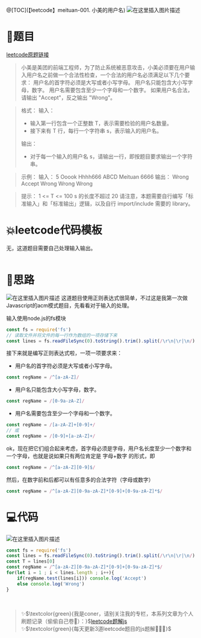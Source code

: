 @[TOC](【leetcode】meituan-001. 小美的用户名)
![在这里插入图片描述](https://img-blog.csdnimg.cn/7bd3cd5ef8154d7da99e5cd9badf12f4.png#pic_center)

# 🚀题目

[leetcode原题链接](https://leetcode-cn.com/problems/BaR9fy/)

> 小美是美团的前端工程师，为了防止系统被恶意攻击，小美必须要在用户输入用户名之前做一个合法性检查，一个合法的用户名必须满足以下几个要求：
> 用户名的首字符必须是大写或者小写字母。
> 用户名只能包含大小写字母，数字。
> 用户名需要包含至少一个字母和一个数字。
> 如果用户名合法，请输出 "Accept"，反之输出 "Wrong"。

> 格式：
> 输入：
> 
> - 输入第一行包含一个正整数 T，表示需要检验的用户名数量。
> - 接下来有 T 行，每行一个字符串 s，表示输入的用户名。<br>
> 
> 输出：
> 
> - 对于每一个输入的用户名 s，请输出一行，即按题目要求输出一个字符串。

> 示例：
> 输入：
>      5
>      Ooook
>      Hhhh666
>      ABCD
>      Meituan
>      6666
> 输出：
>      Wrong
>      Accept
>      Wrong
>      Wrong
>      Wrong

> 提示：
> 1 <= T <= 100
> s 的长度不超过 20
> 请注意，本题需要自行编写「标准输入」和「标准输出」逻辑，以及自行 import/include 需要的 library。

# 💥leetcode代码模板

无，这道题目需要自己处理输入输出。

```javascript

```

# 🚀思路

![在这里插入图片描述](https://img-blog.csdnimg.cn/470f6b9e77f74bc390c692ed5c64bdeb.gif#pic_center)
这道题目使用正则表达式很简单，不过这是我第一次做Javascript的acm模式题目，先看看对于输入的处理。

输入使用node.js的fs模块

```javascript
const fs = require('fs')
// 读取文件并将文件的每一行作为数组的一项存储下来
const lines = fs.readFileSync(0).toString().trim().split(/\r\n|\r|\n/)
```

接下来就是编写正则表达式啦，一项一项要求来：

- 用户名的首字符必须是大写或者小写字母。

```javascript
const regName = /^[a-zA-Z]/
```

- 用户名只能包含大小写字母，数字。

```javascript
const regName = /[0-9a-zA-Z]/
```

- 用户名需要包含至少一个字母和一个数字。

```javascript
const regName = /[a-zA-Z]+[0-9]+/
// 或
const regName = /[0-9]+[a-zA-Z]+/
```

ok，现在把它们组合起来考虑，首字母必须是字母，用户名长度至少一个数字和一个字母，也就是说如果只有两位肯定是 字母+数字 的形式，即

```javascript
const regName = /^[a-zA-Z][0-9]$/
```

然后，在数字前和后都可以有任意多的合法字符（字母或数字）

```javascript
const regName = /^[a-zA-Z][0-9a-zA-Z]*[0-9]+[0-9a-zA-Z]*$/
```

# 💻代码

![在这里插入图片描述](https://img-blog.csdnimg.cn/50b64835a43344369939c44437475cc5.png?x-oss-process=image/watermark,type_d3F5LXplbmhlaQ,shadow_50,text_Q1NETiBA5YmN56uvY29ybmVy,size_8,color_FFFFFF,t_70,g_se,x_16#pic_center)

```js
const fs = require('fs')
const lines = fs.readFileSync(0).toString().trim().split(/\r\n|\r|\n/)
const T = lines[0]
const regName = /^[a-zA-Z][0-9a-zA-Z]*[0-9]+[0-9a-zA-Z]*$/
for(let i = 1 ; i < lines.length ; i++){
    if(regName.test(lines[i])) console.log('Accept')
    else console.log('Wrong')
}
```

<br/>

> ✨$\textcolor{green}{我是coner，请别关注我的专栏，本系列文章为个人刷题记录（偷偷自己卷🤤）：}$[leetcode题解js](https://blog.csdn.net/laplacepoisson/category_11759331.html?spm=1001.2014.3001.5482)<br/>
> ✨$\textcolor{green}{每天更新3道leetcode题目的js题解🚀🚀🚀}$<br/>

